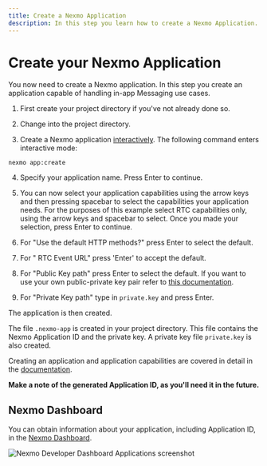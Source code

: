 ```yaml
---
title: Create a Nexmo Application
description: In this step you learn how to create a Nexmo Application.
---
```


# Create your Nexmo Application

You now need to create a Nexmo application. In this step you create an application capable of handling in-app Messaging use cases.

1) First create your project directory if you've not already done so.

2) Change into the project directory.

3) Create a Nexmo application [interactively](/application/nexmo-cli#interactive-mode). The following command enters interactive mode:

``` shell
nexmo app:create
```

4) Specify your application name. Press Enter to continue.

5) You can now select your application capabilities using the arrow keys and then pressing spacebar to select the capabilities your application needs. For the purposes of this example select RTC capabilities only, using the arrow keys and spacebar to select. Once you made your selection, press Enter to continue.

6) For "Use the default HTTP methods?" press Enter to select the default.

7) For " RTC Event URL" press 'Enter' to accept the default.

8)  For "Public Key path" press Enter to select the default. If you want to use your own public-private key pair refer to [this documentation](/application/nexmo-cli#creating-an-application-with-your-own-public-private-key-pair).

9)  For "Private Key path" type in `private.key` and press Enter.

The application is then created.

The file `.nexmo-app` is created in your project directory. This file contains the Nexmo Application ID and the private key. A private key file `private.key` is also created.

Creating an application and application capabilities are covered in detail in the [documentation](/application/overview).

**Make a note of the generated Application ID, as you'll need it in the future.**

## Nexmo Dashboard

You can obtain information about your application, including Application ID, in the [Nexmo Dashboard](https://dashboard.nexmo.com/applications).

![Nexmo Developer Dashboard Applications screenshot](/assets/screenshots/tutorials/app-to-phone/nexmo-dashboard-applications.png "Nexmo Developer Dashboard Applications screenshot")
